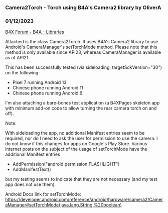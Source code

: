 ### Camera2Torch - Torch using B4A's Camera2 library by OliverA
### 01/12/2023
[B4X Forum - B4A - Libraries](https://www.b4x.com/android/forum/threads/145413/)

Attached is the class Camera2Torch. It uses B4A's Camera2 library to use Android's CameraManager's setTorchMode method. Please note that this method is only available since API23, whereas CameraManager is available as of API21.  
  
This has been successfully tested (via sideloading, targetSdkVersion="30") on the following:  

- Pixel 7 running Android 13
- Chinese phone running Android 11
- Chinese phone running Android 6

I'm also attaching a bare-bones test application (a B4XPages skeleton app with minimum add-on code to allow turning the rear camera torch on and off).  
  
Note:  
  
With sideloading the app, no additional Manifest entries seem to be required, nor do I need to ask the user for permission to use the camera. I do not know if this changes for apps on Google's Play Store. Various internet posts on the subject of the usage of setTorchMode have the additional Manifest entries  

- AddPermission("android.permission.FLASHLIGHT")
- AddManifestText(<uses-feature android:name="android.hardware.camera.flash" />)

but my testing seems to indicate that they are not necessary (and my test app does not use them).  
  
Android Docs link for setTorchMode:  
<https://developer.android.com/reference/android/hardware/camera2/CameraManager#setTorchMode(java.lang.String,%20boolean)>